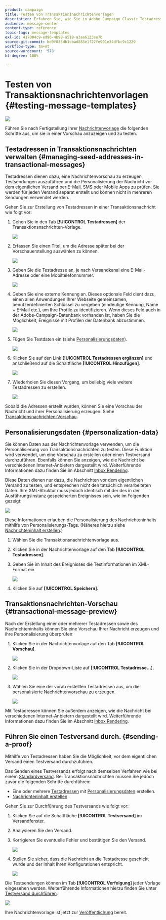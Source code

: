 ```yaml
---
product: campaign
title: Testen von Transaktionsnachrichtenvorlagen
description: Erfahren Sie, wie Sie in Adobe Campaign Classic Testadressen in Transaktionsnachrichten zur Anzeige in einer Vorschau und zum Testen verwalten.
audience: message-center
content-type: reference
topic-tags: message-templates
exl-id: 417004c9-ed96-4b98-a518-a3aa6123ee7b
source-git-commit: bd9f035db1cbad883e1f27fe901e34dfbc9c1229
workflow-type: tm+mt
source-wordcount: '578'
ht-degree: 100%

---
```


# Testen von Transaktionsnachrichtenvorlagen {#testing-message-templates}

![](../../assets/v7-only.svg)

Führen Sie nach Fertigstellung Ihrer [Nachrichtenvorlage](../../message-center/using/creating-the-message-template.md) die folgenden Schritte aus, um sie in einer Vorschau anzuzeigen und zu testen.

## Testadressen in Transaktionsnachrichten verwalten {#managing-seed-addresses-in-transactional-messages}

Testadressen dienen dazu, eine Nachrichtenvorschau zu erzeugen, Testsendungen auszuführen und die Personalisierung der Nachricht vor dem eigentlichen Versand per E-Mail, SMS oder Mobile Apps zu prüfen. Sie werden für jeden Versand separat erstellt und können nicht in mehreren Sendungen verwendet werden.

Gehen Sie zur Erstellung von Testadressen in einer Transaktionsnachricht wie folgt vor:

1. Gehen Sie in den Tab **[!UICONTROL Testadressen]** der Transaktionsnachrichten-Vorlage.

   ![](assets/messagecenter_create_seedaddr_001.png)

1. Erfassen Sie einen Titel, um die Adresse später bei der Vorschauerstellung auswählen zu können.

   ![](assets/messagecenter_create_seedaddr_002.png)

1. Geben Sie die Testadresse an, je nach Versandkanal eine E-Mail-Adresse oder eine Mobiltelefonnummer.

   ![](assets/messagecenter_create_seedaddr_003.png)

1. Geben Sie eine externe Kennung an. Dieses optionale Feld dient dazu, einen allen Anwendungen Ihrer Webseite gemeinsamen, benutzerdefinierten Schlüssel zu vergeben (eindeutige Kennung, Name + E-Mail etc.), um Ihre Profile zu identifizieren. Wenn dieses Feld auch in der Adobe-Campaign-Datenbank vorhanden ist, haben Sie die Möglichkeit, Ereignisse mit Profilen der Datenbank abzustimmen.

   ![](assets/messagecenter_create_seedaddr_003bis.png)

1. Fügen Sie Testdaten ein (siehe [Personalisierungsdaten](#personalization-data)).

   ![](assets/messagecenter_create_custo_001.png)

   <!--## Creating several seed addresses {#creating-several-seed-addresses}-->
1. Klicken Sie auf den Link **[!UICONTROL Testadressen ergänzen]** und anschließend auf die Schaltfläche **[!UICONTROL Hinzufügen]**.

   ![](assets/messagecenter_create_seedaddr_004.png)

   <!--1. Follow the configuration steps for a seed address detailed in the [Creating a seed address](#creating-a-seed-address) section.-->
1. Wiederholen Sie diesen Vorgang, um beliebig viele weitere Testadressen zu erstellen.

   ![](assets/messagecenter_create_seedaddr_008.png)

Sobald die Adressen erstellt wurden, können Sie eine Vorschau der Nachricht und ihrer Personalisierung erzeugen. Siehe [Transaktionsnachrichten-Vorschau](#transactional-message-preview).

## Personalisierungsdaten {#personalization-data}

Sie können Daten aus der Nachrichtenvorlage verwenden, um die Personalisierung von Transaktionsnachrichten zu testen. Diese Funktion wird verwendet, um eine Vorschau zu erstellen oder einen Testversand durchzuführen. Ebenfalls können Sie anzeigen, wie die Nachricht bei verschiedenen Internet-Anbietern dargestellt wird. Weiterführende Informationen dazu finden Sie im Abschnitt [Inbox Rendering](../../delivery/using/inbox-rendering.md).

Diese Daten dienen nur dazu, die Nachrichten vor dem eigentlichen Versand zu testen, und entsprechen nicht den tatsächlich verarbeiteten Daten. Ihre XML-Struktur muss jedoch identisch mit der des in der Ausführungsinstanz gespeicherten Ereignisses sein, wie im Folgenden gezeigt:

![](assets/messagecenter_create_custo_006.png)

Diese Informationen erlauben die Personalisierung des Nachrichteninhalts mithilfe von Personalisierungs-Tags. (Näheres hierzu siehe [Nachrichteninhalt erstellen](../../message-center/using/creating-the-message-template.md#creating-message-content).)

1. Wählen Sie die Transaktionsnachrichtenvorlage aus.

1. Klicken Sie in der Nachrichtenvorlage auf den Tab **[!UICONTROL Testadressen]**.

1. Geben Sie im Inhalt des Ereignisses die Testinformationen im XML-Format ein.

   ![](assets/messagecenter_create_custo_001.png)

1. Klicken Sie auf **[!UICONTROL Speichern]**.

## Transaktionsnachrichten-Vorschau {#transactional-message-preview}

Nach der Erstellung einer oder mehrerer Testadressen sowie des Nachrichteninhalts können Sie eine Vorschau Ihrer Nachricht erzeugen und ihre Personalisierung überprüfen:

1. Klicken Sie in der Nachrichtenvorlage auf den Tab **[!UICONTROL Vorschau]**.

   ![](assets/messagecenter_preview_001.png)

1. Klicken Sie in der Dropdown-Liste auf **[!UICONTROL Testadresse...]**.

   ![](assets/messagecenter_preview_002.png)

1. Wählen Sie eine der vorab erstellten Testadressen aus, um die personalisierte Nachrichtenvorschau zu erzeugen.

   ![](assets/messagecenter_create_seedaddr_009.png)

Mit Testadressen können Sie außerdem anzeigen, wie die Nachricht bei verschiedenen Internet-Anbietern dargestellt wird. Weiterführende Informationen dazu finden Sie im Abschnitt [Inbox Rendering](../../delivery/using/inbox-rendering.md).

## Führen Sie einen Testversand durch. {#sending-a-proof}

Mithilfe von Testadressen haben Sie die Möglichkeit, vor dem eigentlichen Versand einen Testversand durchzuführen.

Das Senden eines Testversands erfolgt nach demselben Verfahren wie bei einem [Standardversand](../../delivery/using/steps-validating-the-delivery.md#sending-a-proof). Bei Transaktionsnachrichten müssen Sie jedoch zuvor die folgenden Schritte durchführen:

* Eine oder mehrere [Testadressen](#managing-seed-addresses-in-transactional-messages) mit [Personalisierungsdaten](#personalization-data) erstellen.
* [Nachrichteninhalt erstellen](../../message-center/using/creating-the-message-template.md#creating-message-content).

Gehen Sie zur Durchführung des Testversands wie folgt vor:

1. Klicken Sie auf die Schaltfläche **[!UICONTROL Testversand]** im Versandfenster.
1. Analysieren Sie den Versand.
1. Korrigieren Sie eventuelle Fehler und bestätigen Sie den Versand.

   ![](assets/messagecenter_send_proof_001.png)

1. Stellen Sie sicher, dass die Nachricht an die Testadresse geschickt wurde und der Inhalt Ihren Konfigurationen entspricht.

   ![](assets/messagecenter_send_proof_002.png)

Die Testsendungen können im Tab **[!UICONTROL Verfolgung]** jeder Vorlage eingesehen werden. Weiterführende Informationen hierzu finden Sie unter [Testversand durchführen](../../delivery/using/steps-validating-the-delivery.md#sending-a-proof).

![](assets/messagecenter_send_proof_003.png)

Ihre Nachrichtenvorlage ist jetzt zur [Veröffentlichung](../../message-center/using/publishing-message-templates.md) bereit.